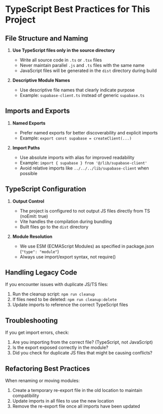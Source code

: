 # TypeScript Best Practices for This Project

## File Structure and Naming

1. **Use TypeScript files only in the source directory**
   - Write all source code in `.ts` or `.tsx` files
   - Never maintain parallel `.js` and `.ts` files with the same name
   - JavaScript files will be generated in the `dist` directory during build

2. **Descriptive Module Names**
   - Use descriptive file names that clearly indicate purpose
   - Example: `supabase-client.ts` instead of generic `supabase.ts`

## Imports and Exports

1. **Named Exports**
   - Prefer named exports for better discoverability and explicit imports
   - Example: `export const supabase = createClient(...)`

2. **Import Paths**
   - Use absolute imports with alias for improved readability
   - Example: `import { supabase } from '@/lib/supabase-client'`
   - Avoid relative imports like `../../../lib/supabase-client` when possible

## TypeScript Configuration

1. **Output Control**
   - The project is configured to not output JS files directly from TS (noEmit: true)
   - Vite handles the compilation during bundling
   - Built files go to the `dist` directory

2. **Module Resolution**
   - We use ESM (ECMAScript Modules) as specified in package.json (`"type": "module"`)
   - Always use import/export syntax, not require()

## Handling Legacy Code

If you encounter issues with duplicate JS/TS files:

1. Run the cleanup script: `npm run cleanup`
2. If files need to be deleted: `npm run cleanup:delete`
3. Update imports to reference the correct TypeScript files

## Troubleshooting

If you get import errors, check:

1. Are you importing from the correct file? (TypeScript, not JavaScript)
2. Is the export exposed correctly in the module?
3. Did you check for duplicate JS files that might be causing conflicts?

## Refactoring Best Practices

When renaming or moving modules:

1. Create a temporary re-export file in the old location to maintain compatibility
2. Update imports in all files to use the new location
3. Remove the re-export file once all imports have been updated 